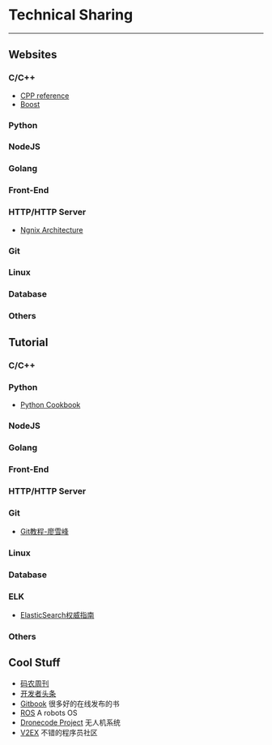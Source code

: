 # Technical Sharing
---------------------------

## Websites
### C/C++
* [CPP reference](http://en.cppreference.com/w/cpp)
* [Boost](http://www.boost.org/)


### Python

### NodeJS

### Golang

### Front-End

### HTTP/HTTP Server
* [Ngnix Architecture](http://www.aosabook.org/en/nginx.html)

### Git

### Linux

### Database

### Others


## Tutorial
### C/C++

### Python
* [Python Cookbook](http://python3-cookbook.readthedocs.io/zh_CN/latest/index.html)

### NodeJS

### Golang

### Front-End

### HTTP/HTTP Server

### Git
* [Git教程-廖雪峰](http://www.liaoxuefeng.com/wiki/0013739516305929606dd18361248578c67b8067c8c017b000)

### Linux

### Database

### ELK
* [ElasticSearch权威指南](http://www.learnes.net/getting_started/installing_es.html)

### Others

## Cool Stuff
* [码农周刊](http://weekly.manong.io/)
* [开发者头条](http://toutiao.io/)
* [Gitbook](http://www.gitbook.com/) 很多好的在线发布的书
* [ROS](http://www.ros.org/) A robots OS
* [Dronecode Project](https://www.dronecode.org) 无人机系统
* [V2EX](https://www.v2ex.com) 不错的程序员社区

